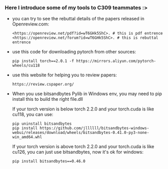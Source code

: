 ### Here I introduce some of my tools to C309 teammates :>

- you can try to see the rebuttal details of the papers released in Openreview.com:
  ```
  <https://openreview.net/pdf?id=wT6GHk5ShC>. # this is pdf entrence
  <https://openreview.net/forum?id=wT6GHk5ShC>. # this is rebuttal entrence
  ```
  
- use this code for downloading pytorch from other sources:
  ```
  pip install torch==2.0.1 -f https://mirrors.aliyun.com/pytorch-wheels/cu118
  ```
- use this website for helping you to review papers:
  ```
  https://review.cspaper.org/
  ```
- When you use bitsandbytes Pylib in Windows env, you may need to pip install this to build the right file.dll
  
  If your torch version is below torch 2.2.0 and your torch.cuda is like cu118, you can use:
  ```
  pip uninstall bitsandbytes
  pip install https://github.com/jllllll/bitsandbytes-windows-webui/releases/download/wheels/bitsandbytes-0.41.0-py3-none-win_amd64.whl
  ```

  If your torch version is above torch 2.2.0 and your torch.cuda is like cu126, you can just use bitsandbytes, now it's ok for windows:
  ```
  pip install bitsandbytes==0.46.0
  ```
